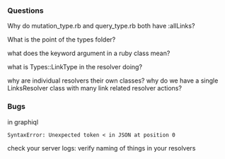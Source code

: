 ### Questions

  Why do mutation_type.rb and query_type.rb both have :allLinks?

  What is the point of the types folder?

  what does the keyword argument in a ruby class mean?

  what is Types::LinkType in the resolver doing?

  why are individual resolvers their own classes? why do we have a single LinksResolver class with many link related resolver actions?

### Bugs

in graphiql
```
SyntaxError: Unexpected token < in JSON at position 0
```
check your server logs: verify naming of things in your resolvers